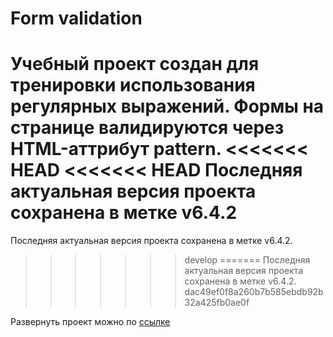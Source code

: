 # Form validation
Учебный проект создан для тренировки использования регулярных выражений.
Формы на странице валидируются через HTML-аттрибут pattern. 
<<<<<<< HEAD
<<<<<<< HEAD
Последняя актуальная версия проекта сохранена в метке  v6.4.2
=======
Последняя актуальная версия проекта сохранена в метке v6.4.2.
>>>>>>> develop
=======
Последняя актуальная версия проекта сохранена в метке  v6.4.2.
>>>>>>> dac49ef0f8a260b7b585ebdb92b32a425fb0ae0f

Развернуть проект можно по <a href = "https://alenita.github.io/formvalidation.github.io/">ссылке</a>
